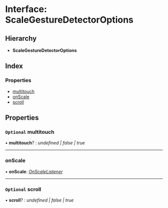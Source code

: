 # Interface: ScaleGestureDetectorOptions

## Hierarchy

* **ScaleGestureDetectorOptions**

## Index

### Properties

* [multitouch](scalegesturedetectoroptions.md#optional-multitouch)
* [onScale](scalegesturedetectoroptions.md#onscale)
* [scroll](scalegesturedetectoroptions.md#optional-scroll)

## Properties

### `Optional` multitouch

• **multitouch**? : *undefined | false | true*

___

###  onScale

• **onScale**: *[OnScaleListener](../README.md#onscalelistener)*

___

### `Optional` scroll

• **scroll**? : *undefined | false | true*
